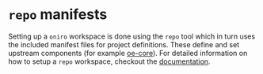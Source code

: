 <!--
SPDX-FileCopyrightText: Huawei Inc.

SPDX-License-Identifier: Apache-2.0
-->

# `repo` manifests

Setting up a `oniro` workspace is done using the `repo` tool which in turn uses
the included manifest files for project definitions. These define and set
upstream components (for example
[oe-core](https://git.openembedded.org/openembedded-core/)). For detailed
information on how to setup a `repo` workspace, checkout the
[documentation](https://docs.oniroproject.org/).
